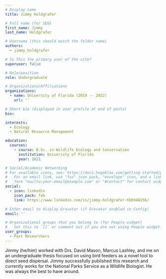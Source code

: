 ```yaml
---
# Display name
title: Jimmy Holdgrafer

# Full name (for SEO)
first_name: Jimmy
last_name: Holdgrafer

# Username (this should match the folder name)
authors:
  - jimmy_holdgrafer

# Is this the primary user of the site?
superuser: false

# Role/position
role: Undergraduate

# Organizations/Affiliations
organizations:
  - name: University of Florida (2019 -- 2022)
    url: ''

# Short bio (displayed in user profile at end of posts)
bio: 

interests:
  - Ecology
  - Natural Resource Management

education:
  courses:
    - course: B.Sc. in Wildlife Ecology and Conservation
      institution: University of Florida
      year: 2021

# Social/Academic Networking
# For available icons, see: https://docs.hugoblox.com/getting-started/page-builder/#icons
#   For an email link, use "fas" icon pack, "envelope" icon, and a link in the
#   form "mailto:your-email@example.com" or "#contact" for contact widget.
social:
  - icon: linkedin
    icon_pack: fab
    link: https://www.linkedin.com/in/jimmy-holdgrafer-6bb94815b/

# Enter email to display Gravatar (if Gravatar enabled in Config)
email: ''

# Organizational groups that you belong to (for People widget)
#   Set this to `[]` or comment out if you are not using People widget.
user_groups:
  - Past Researchers
---
```


Jimmy (he/him) worked with Drs. David Mason, Marcus Lashley, and me on an undergraduate thesis focused on using bird feeders as a novel tool to direct seed dispersal. Jimmy successfully published this research and currently works for the National Parks Service as a Wildlife Biologist. He was always the best to have around.
